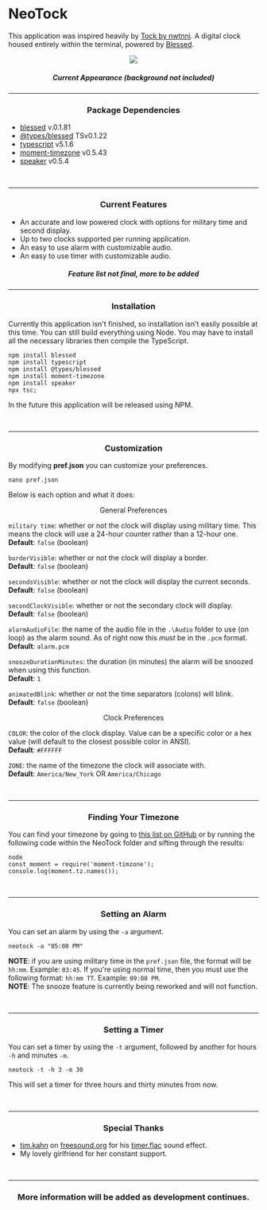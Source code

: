 # NeoTock

This application was inspired heavily by [Tock by nwtnni](https://github.com/nwtnni/tock). A digital clock housed entirely within the terminal, powered by [Blessed](https://github.com/chjj/blessed/blob/master/README.md#colors). 

<p align="center"><img src="https://michaelwarmbier.github.io/Assets/Previews/neotock.gif"></p>

##### <p align="center">Current Appearance (background not included)</p>

<hr>

### <p align="center">Package Dependencies </p>

* [blessed](https://www.npmjs.com/package/blessed) v.0.1.81
* [@types/blessed](https://www.npmjs.com/package/@types/blessed?activeTab=readme) TSv0.1.22
* [typescript](https://www.npmjs.com/package/moment-timezone) v5.1.6
* [moment-timezone](https://www.npmjs.com/package/moment-timezone) v0.5.43
* [speaker](https://www.npmjs.com/package/speaker) v0.5.4

<br>
<hr>

### <p align="center">Current Features</p>

* An accurate and low powered clock with options for military time and second display.
* Up to two clocks supported per running application.
* An easy to use alarm with customizable audio.
* An easy to use timer with customizable audio.

##### <p align="center"> Feature list not final, more to be added</p>

<hr>

### <p align="center">Installation</p>

Currently this application isn't finished, so installation isn't easily possible at this time. You can still build everything using Node. You may have to install all the necessary libraries then compile the TypeScript.

```
npm install blessed
npm install typescript
npm install @types/blessed
npm install moment-timezone
npm install speaker
npx tsc;
```

In the future this application will be released using NPM.

<br>
<hr>

### <p align="center">Customization</p>


By modifying **pref.json** you can customize your preferences.

```
nano pref.json
```

Below is each option and what it does:

<p align="center">General Preferences</p>

`military time`: whether or not the clock will display using military time. This means the clock will use a 24-hour counter rather than a 12-hour one. <br>
**Default**: `false` (boolean)

`borderVisible`: whether or not the clock will display a border. <br>
**Default**: `false` (boolean)

`secondsVisible`: whether or not the clock will display the current seconds. <br>
**Default**: `false` (boolean)

`secondClockVisible`: whether or not the secondary clock will display. <br>
**Default**: `false` (boolean)

`alarmAudioFile`: the name of the audio file in the `.\Audio` folder to use (on loop) as the alarm sound. As of right now this _must_ be in the `.pcm` format. <br>
**Default**: `alarm.pcm`

`snoozeDurationMinutes`: the duration (in minutes) the alarm will be snoozed when using this function. <br>
**Default**: `1`

`animatedBlink`: whether or not the time separators (colons) will blink. <br>
**Default**: `false` (boolean)

<p align="center">Clock Preferences</p>

`COLOR`: the color of the clock display. Value can be a specific color or a hex value (will default to the closest possible color in ANSI). <br>
**Default**: `#FFFFFF`

`ZONE`: the name of the timezone the clock will associate with. <br>
**Default**: `America/New_York` OR `America/Chicago`

<br>
<hr>

### <p align="center">Finding Your Timezone</p>

You can find your timezone by going to [this list on GitHub](https://gist.github.com/diogocapela/12c6617fc87607d11fd62d2a4f42b02a) or by running the following code within the NeoTock folder and sifting through the results:

```
node
const moment = require('moment-timzone');
console.log(moment.tz.names());
```

<br>
<hr>


### <p align="center">Setting an Alarm</p>

You can set an alarm by using the `-a` argument.

```
neotock -a "05:00 PM"
```

**NOTE**: if you are using military time in the `pref.json` file, the format will be `hh:mm`. Example: `03:45`. If you're using normal time, then you must use the following format: `hh:mm TT`. Example: `09:00 PM`.
<br>
**NOTE**: The snooze feature is currently being reworked and will not function.


<br>
<hr>

### <p align="center">Setting a Timer</p>

You can set a timer by using the `-t` argument, followed by another for hours `-h` and minutes `-m`.

```
neotock -t -h 3 -m 30
```

This will set a timer for three hours and thirty minutes from now.

<br>
<hr>

### <p align="center"> Special Thanks</p>

- [tim.kahn](https://freesound.org/people/tim.kahn/) on [freesound.org](https://freesound.org/) for his [timer.flac](https://freesound.org/people/tim.kahn/sounds/22627/) sound effect.
- My lovely girlfriend for her constant support.

<br>
<hr>


### <p align="center">More information will be added as development continues. </p>